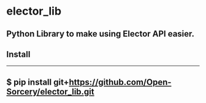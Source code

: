 # elector_lib

## Python Library to make using Elector API easier.


## Install
----
$ pip install git+https://github.com/Open-Sorcery/elector_lib.git
----



